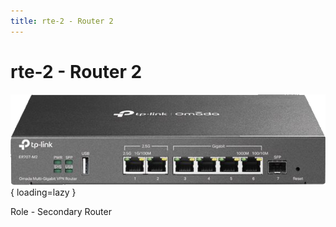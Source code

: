 ```yaml
---
title: rte-2 - Router 2
---
```


# rte-2 - Router 2

![rte-2](../../assets/rte-2.png){ loading=lazy }

Role - Secondary Router